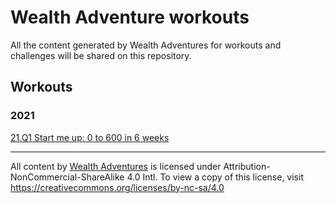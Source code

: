 # Wealth Adventure workouts

All the content generated by Wealth Adventures for workouts and challenges will be shared on this repository.

## Workouts
### 2021

[21.Q1 Start me up: 0 to 600 in 6 weeks](./21Q1)

---
All content by [Wealth Adventures](https://wealthadventures.org) is licensed under Attribution-NonCommercial-ShareAlike 4.0 Intl. To view a copy of this license, visit https://creativecommons.org/licenses/by-nc-sa/4.0
